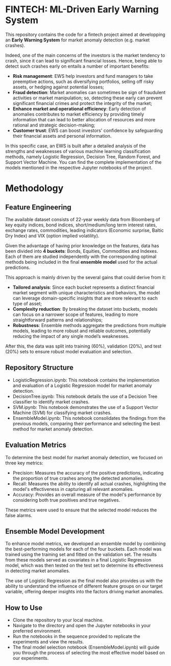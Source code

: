 # FINTECH: ML-Driven Early Warning System
This repository contains the code for a fintech project aimed at developping an **Early Warning System** for market anomaly detection (e.g. market crashes).

Indeed, one of the main concerns of the investors is the market tendency to crash, since it can lead to significant financial losses. Hence, being able to detect such crashes early on entails a number of important benefits:
* **Risk management**: EWS help investors and fund managers to take preemptive actions, such as diversifying portfolios, selling off risky assets, or hedging against potential losses;
* **Fraud detection**: Market anomalies can sometimes be sign of fraudulent activities or market manipulation; so, detecting these early can prevent significant financial crimes and protect the integrity of the market; 
* **Enhance market and operational efficiency**: Early detection of anomalies contributes to market efficiency by providing timely information that can lead to better allocation of resources and more rational and strategic decision-making;
* **Customer trust**: EWS can boost investors' confidence by safeguarding their financial assets and personal information.

In this specific case, an EWS is built after a detailed analysis of the strengths and weaknesses of various machine learning classification methods, namely Logistic Regression, Decision Tree, Random Forest, and Support Vector Machine.
You can find the complete implementation of the models mentioned in the respective Jupyter notebooks of the project.

# Methodology

## Feature Engineering
The available dataset consists of 22-year weekly data from Bloomberg of key equity indices, bond indices, short/medium/long term interest rates, exchange rates, commodities, leading indicators (Economic surprise, Baltic Dry Index) and VIX (option implied volatility).

Given the advantage of having prior knowledge on the features, data has been divided into **4 buckets**: Bonds, Equities, Commodities and Indexes. Each of them are studied independently with the corresponding optimal methods being included in the final **ensemble model** used for the actual predictions.  

This approach is mainly driven by the several gains that could derive from it:
* **Tailored analysis**: Since each bucket represents a distinct financial market segment with unique characteristics and behaviors, the model can leverage domain-specific insights that are more relevant to each type of asset;
* **Complexity reduction**: By breaking the dataset into buckets, models can focus on a narrower scope of features, leading to more straightforward patterns and relationships;
* **Robustness**: Ensemble methods aggregate the predictions from multiple models, leading to more robust and reliable outcomes, potentially reducing the impact of any single model’s weaknesses.

After this, the data was split into training (60%), validation (20%), and test (20%) sets to ensure robust model evaluation and selection.

## Repository Structure
- LogisticRegression.ipynb: This notebook contains the implementation and evaluation of a Logistic Regression model for market anomaly detection.
- DecisionTree.ipynb: This notebook details the use of a Decision Tree classifier to identify market crashes.
- SVM.ipynb: This notebook demonstrates the use of a Support Vector Machine (SVM) for classifying market crashes.
- EnsembleModel.ipynb: This notebook consolidates the findings from the previous models, comparing their performance and selecting the best method for market anomaly detection.

## Evaluation Metrics
To determine the best model for market anomaly detection, we focused on three key metrics:

- Precision: Measures the accuracy of the positive predictions, indicating the proportion of true crashes among the detected anomalies.
- Recall: Measures the ability to identify all actual crashes, highlighting the model's effectiveness in capturing all relevant anomalies.
- Accuracy: Provides an overall measure of the model's performance by considering both true positives and true negatives.

These metrics were used to ensure that the selected model reduces the false alarms.

## Ensemble Model Development
To enhance model metrics, we developed an ensemble model by combining the best-performing models for each of the four buckets. Each model was trained using the training set and fitted on the validation set. The results from these models served as covariates in a final Logistic Regression model, which was then tested on the test set to determine its effectiveness in detecting market anomalies.

The use of Logistic Regression as the final model also provides us with the ability to understand the influence of different feature groups on our target variable, offering deeper insights into the factors driving market anomalies.

## How to Use
- Clone the repository to your local machine.
- Navigate to the directory and open the Jupyter notebooks in your preferred environment.
- Run the notebooks in the sequence provided to replicate the experiments and view the results.
- The final model selection notebook (EnsembleModel.ipynb) will guide you through the process of selecting the most effective model based on our experiments.
